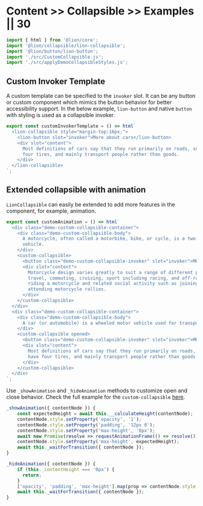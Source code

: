 # Content >> Collapsible >> Examples || 30

```js script
import { html } from '@lion/core';
import '@lion/collapsible/lion-collapsible';
import '@lion/button/lion-button';
import './src/CustomCollapsible.js';
import './src/applyDemoCollapsibleStyles.js';
```

## Custom Invoker Template

A custom template can be specified to the `invoker` slot. It can be any button or custom component which mimics the button behavior for better accessibility support. In the below example, `lion-button` and native `button` with styling is used as a collapsible invoker.

```js preview-story
export const customInvokerTemplate = () => html`
  <lion-collapsible style="margin-top:16px;">
    <lion-button slot="invoker">More about cars</lion-button>
    <div slot="content">
      Most definitions of cars say that they run primarily on roads, seat one to eight people, have
      four tires, and mainly transport people rather than goods.
    </div>
  </lion-collapsible>
`;
```

## Extended collapsible with animation

`LionCollapsible` can easily be extended to add more features in the component, for example, animation.

```js preview-story
export const customAnimation = () => html`
  <div class="demo-custom-collapsible-container">
    <div class="demo-custom-collapsible-body">
      A motorcycle, often called a motorbike, bike, or cycle, is a two- or three-wheeled motor
      vehicle.
    </div>
    <custom-collapsible>
      <button class="demo-custom-collapsible-invoker" slot="invoker">MORE ABOUT MOTORCYCLES</button>
      <div slot="content">
        Motorcycle design varies greatly to suit a range of different purposes: long distance
        travel, commuting, cruising, sport including racing, and off-road riding. Motorcycling is
        riding a motorcycle and related social activity such as joining a motorcycle club and
        attending motorcycle rallies.
      </div>
    </custom-collapsible>
  </div>
  <div class="demo-custom-collapsible-container">
    <div class="demo-custom-collapsible-body">
      A car (or automobile) is a wheeled motor vehicle used for transportation.
    </div>
    <custom-collapsible opened>
      <button class="demo-custom-collapsible-invoker" slot="invoker">MORE ABOUT CARS</button>
      <div slot="content">
        Most definitions of cars say that they run primarily on roads, seat one to eight people,
        have four tires, and mainly transport people rather than goods.
      </div>
    </custom-collapsible>
  </div>
`;
```

Use `_showAnimation` and `_hideAnimation` methods to customize open and close behavior. Check the full example for the `custom-collapsible` [here](https://github.com/ing-bank/lion/blob/master/packages/collapsible/demo/CustomCollapsible.js).

```js
_showAnimation({ contentNode }) {
    const expectedHeight = await this.__calculateHeight(contentNode);
    contentNode.style.setProperty('opacity', '1');
    contentNode.style.setProperty('padding', '12px 0');
    contentNode.style.setProperty('max-height', '0px');
    await new Promise(resolve => requestAnimationFrame(() => resolve()));
    contentNode.style.setProperty('max-height', expectedHeight);
    await this._waitForTransition({ contentNode });
}

_hideAnimation({ contentNode }) {
    if (this._contentHeight === '0px') {
      return;
    }
    ['opacity', 'padding', 'max-height'].map(prop => contentNode.style.setProperty(prop, 0));
    await this._waitForTransition({ contentNode });
}
```
